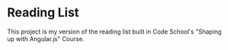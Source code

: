 # Reading List

This project is my version of the reading list built in Code School's "Shaping up with Angular.js" Course.

